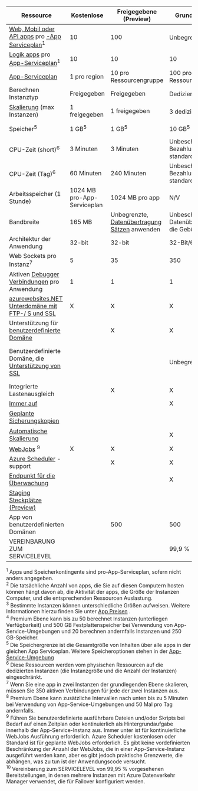 Ressource|Kostenlose|Freigegebene (Preview)|Grundlegende|Standard|Premium (Preview)</th>
---|---|---|---|---|---
[Web, Mobil oder API apps](https://azure.microsoft.com/services/app-service/) pro [-App Serviceplan](../articles/app-service/azure-web-sites-web-hosting-plans-in-depth-overview.md)<sup>1</sup>|10|100|Unbegrenzte<sup>2</sup>|Unbegrenzte<sup>2</sup>|Unbegrenzte<sup>2</sup>
[Logik apps](https://azure.microsoft.com/services/app-service/logic/) pro [App-Serviceplan](../articles/app-service/azure-web-sites-web-hosting-plans-in-depth-overview.md)</a><sup>1</sup>|10|10|10|20 pro core|20 pro core
[App-Serviceplan](../articles/app-service/azure-web-sites-web-hosting-plans-in-depth-overview.md)|1 pro region|10 pro Ressourcengruppe|100 pro Ressourcengruppe|100 pro Ressourcengruppe|100 pro Ressourcengruppe
Berechnen Instanztyp|Freigegeben|Freigegeben|Dedizierte<sup>3</sup>|Dedizierte<sup>3</sup>|Dedizierte<sup>3</sup></p>
[Skalierung](../articles/app-service-web/web-sites-scale.md) (max Instanzen)|1 freigegeben|1 freigegeben|3 dedizierte<sup>3</sup>|10 dedizierte<sup>3</sup>|20 dedizierter (50 in ASE)<sup>3,4</sup>
Speicher<sup>5</sup>|1 GB<sup>5</sup>|1 GB<sup>5</sup>|10 GB<sup>5</sup>|50 GB<sup>5</sup>|500 GB<sup>4,5</sup></p>
CPU-Zeit (short)<sup>6</sup>|3 Minuten|3 Minuten|Unbeschränkt, Bezahlung zu standard- [Sätzen](https://azure.microsoft.com/pricing/details/app-service/)</a>|Unbeschränkt, Bezahlung zu standard-Sätzen|Unbeschränkt, Bezahlung zu standard-Sätzen
CPU-Zeit (Tag)<sup>6</sup>|60 Minuten|240 Minuten|Unbeschränkt, Bezahlung zu standard- [Sätzen](https://azure.microsoft.com/pricing/details/app-service/)</a>|Unbeschränkt, Bezahlung zu standard-Sätzen|Unbeschränkt, Bezahlung zu standard-Sätzen
Arbeitsspeicher (1 Stunde)|1024 MB pro-App-Serviceplan|1024 MB pro app|N/V|N/V|N/V
Bandbreite|165 MB|Unbegrenzte, [Datenübertragung Sätzen](https://azure.microsoft.com/pricing/details/data-transfers/) anwenden|Unbeschränkt, Datenübertragung, die Gebühren|Unbeschränkt, Datenübertragung, die Gebühren|Unbeschränkt, Datenübertragung, die Gebühren
Architektur der Anwendung|32-bit|32-bit|32-Bit/64-bit|32-Bit/64-bit|32-Bit/64-bit
Web Sockets pro Instanz<sup>7</sup>|5|35|350|Unbegrenzte|Unbegrenzte
Aktiven [Debugger Verbindungen](../articles/app-service-web/web-sites-dotnet-troubleshoot-visual-studio.md) pro Anwendung|1|1|1|5|5
[azurewebsites.NET Unterdomäne mit FTP-/ S und SSL](../articles/app-service-web/web-sites-configure-ssl-certificate.md)|X|X|X|X|X
Unterstützung für [benutzerdefinierte Domäne](../articles/app-service-web/web-sites-custom-domain-name.md)||X|X|X|X
Benutzerdefinierte Domäne, die [Unterstützung von SSL](../articles/app-service-web/web-sites-configure-ssl-certificate.md)|||Unbegrenzte|Unbeschränkt, 5 SNI SSL und 1 IP SSL-Verbindungen enthalten|Unbeschränkt, 5 SNI SSL und 1 IP SSL-Verbindungen enthalten
Integrierte Lastenausgleich||X|X|X|X
[Immer auf](../articles/app-service-web/web-sites-configure.md)|||X|X|X
[Geplante Sicherungskopien](../articles/app-service-web/web-sites-backup.md)||||Einmal pro Tag|Nachdem alle 5 Minuten<sup>8</sup>
[Automatische Skalierung](../articles/app-service-web/web-sites-scale.md)|||X|X|X
[WebJobs](../articles/app-service-web/web-sites-create-web-jobs.md) <sup>9</sup>|X|X|X|X|X
[Azure Scheduler](https://azure.microsoft.com/services/scheduler/) -support||X|X|X|X
[Endpunkt für die Überwachung](../articles/app-service-web/web-sites-monitor.md)|||X|X|X
[Staging Steckplätze (Preview)](../articles/app-service-web/web-sites-staged-publishing.md)||||5|20
App von benutzerdefinierten Domänen</a>||500|500|500|500
VEREINBARUNG ZUM SERVICELEVEL||<p>|99,9 %|99,95 %<sup>10</sup>|99,95 %<sup>10</sup>

<sup>1</sup> Apps und Speicherkontingente sind pro-App-Serviceplan, sofern nicht anders angegeben.  
<sup>2</sup> Die tatsächliche Anzahl von apps, die Sie auf diesen Computern hosten können hängt davon ab, die Aktivität der apps, die Größe der Instanzen Computer, und die entsprechenden Ressourcen Auslastung.  
<sup>3</sup> Bestimmte Instanzen können unterschiedliche Größen aufweisen. Weitere Informationen hierzu finden Sie unter [App Preisen](https://azure.microsoft.com/pricing/details/data-transfers/pricing/details/app-service/) .  
<sup>4</sup> Premium Ebene kann bis zu 50 berechnet Instanzen (unterliegen Verfügbarkeit) und 500 GB Festplattenspeicher bei Verwendung von App-Service-Umgebungen und 20 berechnen andernfalls Instanzen und 250 GB-Speicher.  
<sup>5</sup> Die Speichergrenze ist die Gesamtgröße von Inhalten über alle apps in der gleichen App Serviceplan. Weitere Speicheroptionen stehen in der [App-Service-Umgebung](../articles/app-service-web/app-service-web-configure-an-app-service-environment.md#storage)  
<sup>6</sup> Diese Ressourcen werden vom physischen Ressourcen auf die dedizierten Instanzen (die Instanzgröße und die Anzahl der Instanzen) eingeschränkt.  
<sup>7</sup> Wenn Sie eine app in zwei Instanzen der grundlegenden Ebene skalieren, müssen Sie 350 aktiven Verbindungen für jede der zwei Instanzen aus.  
<sup>8</sup> Premium Ebene kann zusätzliche Intervallen nach unten bis zu 5 Minuten bei Verwendung von App-Service-Umgebungen und 50 Mal pro Tag andernfalls.  
<sup>9</sup> Führen Sie benutzerdefinierte ausführbare Dateien und/oder Skripts bei Bedarf auf einen Zeitplan oder kontinuierlich als Hintergrundaufgabe innerhalb der App-Service-Instanz aus. Immer unter ist für kontinuierliche WebJobs Ausführung erforderlich. Azure Scheduler kostenlosen oder Standard ist für geplante WebJobs erforderlich. Es gibt keine vordefinierten Beschränkung der Anzahl der WebJobs, die in einer App-Service-Instanz ausgeführt werden kann, aber es gibt jedoch praktische Grenzwerte, die abhängen, was zu tun ist der Anwendungscode versucht.   
<sup>10</sup> Vereinbarung zum SERVICELEVEL von 99,95 % vorgesehenen Bereitstellungen, in denen mehrere Instanzen mit Azure Datenverkehr Manager verwendet, die für Failover konfiguriert werden.  
